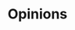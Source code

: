 ---
title: "Opinions"
layout: collection
permalink: /opinions/
collection: "opinions" # collection name
entries_layout: list # list (default), grid
show_excerpts: true # true (default), false
sort_by: date # date (default) title
sort_order: forward # forward (default), reverse
excerpt: "This is the list of my Op-EDs."
sitemap: true
published: true
skip_amp: false
classes: wide
toc: false
image: "assets/images/opinions.jpg"
---